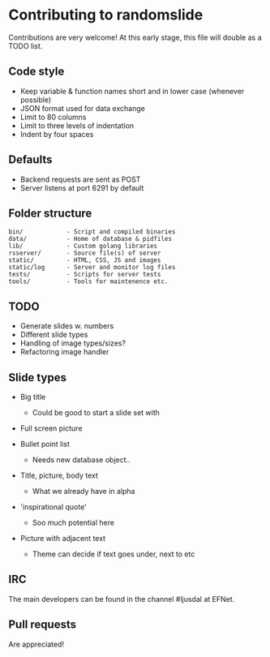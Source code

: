 # Contributing to randomslide
Contributions are very welcome! At this early stage, this file will double as a TODO list.

## Code style
* Keep variable & function names short and in lower case (whenever possible)
* JSON format used for data exchange
* Limit to 80 columns
* Limit to three levels of indentation
* Indent by four spaces

## Defaults
* Backend requests are sent as POST
* Server listens at port 6291 by default

## Folder structure
```
bin/            - Script and compiled binaries
data/           - Home of database & pidfiles
lib/            - Custom golang libraries
rsserver/       - Source file(s) of server
static/         - HTML, CSS, JS and images
static/log      - Server and monitor log files
tests/          - Scripts for server tests
tools/          - Tools for maintenence etc.
```

## TODO
* Generate slides w. numbers
* Different slide types
* Handling of image types/sizes?
* Refactoring image handler

## Slide types
* Big title
    - Could be good to start a slide set with

* Full screen picture

* Bullet point list
    - Needs new database object..

* Title, picture, body text
    - What we already have in alpha

* 'inspirational quote'
    - Soo much potential here

* Picture with adjacent text
    - Theme can decide if text goes under, next to etc

## IRC
The main developers can be found in the channel #ljusdal at EFNet.

## Pull requests
Are appreciated!
